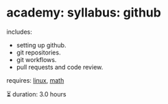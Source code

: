 # academy: syllabus: github

includes:
- setting up github.
- git repositories.
- git workflows.
- pull requests and code review.

requires: [linux](./linux.md), [math](./math.md)

⏳ duration: 3.0 hours

